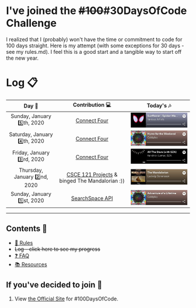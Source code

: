 # I've joined the ~~#100~~#30DaysOfCode Challenge

I realized that I (probably) won't have the time or commitment to code for 100 days straight. Here is my attempt (with some exceptions for 30 days - see my rules.md). I feel this is a good start and a tangible way to start off the new year.

# Log :clipboard:

| Day :calendar:                   |  Contribution :computer: |  Today's :notes: |
:---------------------------------:|:------------------------:|:----------------:|
| Sunday, January :five:th, 2020 | [Connect Four](https://github.com/samarthdave/connect-four) | [![Sunflower](media/sunflower.jpg)](https://open.spotify.com/track/3KkXRkHbMCARz0aVfEt68P) |
| Saturday, January :four:th, 2020 | [Connect Four](https://github.com/samarthdave/connect-four) | [![Hymn for the Weekend](media/hymn-for-the-weekend.jpg)](https://open.spotify.com/track/3RiPr603aXAoi4GHyXx0uy) |
| Friday, January :three:rd, 2020 | [Connect Four](https://github.com/samarthdave/connect-four) | [![All The Stars](media/all-the-stars.jpg)](https://open.spotify.com/track/3GCdLUSnKSMJhs4Tj6CV3s) |
| Thursday, January :two:nd, 2020 | [CSCE 121 Projects](https://github.com/samarthdave/cs121h-projects) & binged The Mandalorian :)) | [![The Mandalorian](media/the-mandalorian.jpg)](https://open.spotify.com/track/6tJFtthY0rI1x06qb8NjK0) |
| Sunday, January :one:st, 2020 | [SearchSpace API](https://github.com/samarthdave/search-space-api) | [![Adventure of a Lifetime](media/adventure-of-a-lifetime.jpg)](https://open.spotify.com/track/69uxyAqqPIsUyTO8txoP2M) |

----------------------------------------------------------------------------------

## Contents :notebook:

* [:scroll: Rules](rules.md)
* ~~Log - click here to see my progress~~
* [:question: FAQ](FAQ.md)
* [:books: Resources](resources.md)

## If you've decided to join :100:

1. View [the Official Site](http://100daysofcode.com/) for #100DaysOfCode.